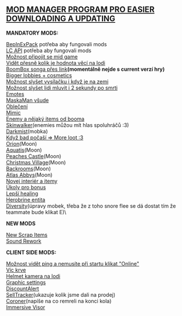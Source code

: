 ## [MOD MANAGER PROGRAM PRO EASIER DOWNLOADING A UPDATING](<https://thunderstore.io/package/ebkr/r2modman/>)

**MANDATORY MODS:**

[BepInExPack](<https://thunderstore.io/c/lethal-company/p/BepInEx/BepInExPack/>) potřeba aby fungovali mods\
[LC API](<https://thunderstore.io/c/lethal-company/p/2018/LC_API/>) potřeba aby fungovali mods\
[Možnost připojit se mid game](<https://thunderstore.io/c/lethal-company/p/anormaltwig/LateCompany/>)\
[Vidět přesně kolik je hodnota věcí na lodi](<https://thunderstore.io/c/lethal-company/p/tinyhoot/ShipLoot/>)\
[BoomBox songa přes link](<https://thunderstore.io/c/lethal-company/p/KoderTeh/Boombox_Controller/>)**(momentálně nejde s current verzí hry)**\
[Bigger lobbies + cosmetics](<https://thunderstore.io/c/lethal-company/p/notnotnotswipez/MoreCompany/>)\
[Možnost slyšet vysílačku i když je na zemi](<https://thunderstore.io/c/lethal-company/p/Suskitech/AlwaysHearActiveWalkies/>)\
[Možnost slyšet lidi mluvit i 2 sekundy po smrti](<https://thunderstore.io/c/lethal-company/p/egeadam/MoreScreams/>)\
[Emotes](<https://thunderstore.io/c/lethal-company/p/Sligili/More_Emotes/>)\
[MaskaMan všude](<https://thunderstore.io/c/lethal-company/p/HomelessGinger/MaskedEnemyOverhaul/>)\
[Oblečení](<https://thunderstore.io/c/lethal-company/p/404_Dom/Doms_Basic_Suit_Colors>)\
[Mimic](<https://thunderstore.io/c/lethal-company/p/x753/Mimics/>)\
[Enemy a nějaký items od booma](<https://thunderstore.io/c/lethal-company/p/Evaisa/LethalThings/>)\
[Skinwalker](<https://thunderstore.io/c/lethal-company/p/RugbugRedfern/Skinwalkers/>)(enemies můžou mít hlas spoluhráčů :3)\
[Darkmist](<https://thunderstore.io/c/lethal-company/p/Frack9/DarkMist/>)(mobka)\
[Když bad počaší => More loot :3](<https://thunderstore.io/c/lethal-company/p/Blorb/WeatherMultipliers/>)\
[Orion](<https://thunderstore.io/c/lethal-company/p/sfDesat/Orion/>)(Moon)\
[Aquatis](<https://thunderstore.io/c/lethal-company/p/sfDesat/Aquatis/>)(Moon)\
[Peaches Castle](<https://thunderstore.io/c/lethal-company/p/TeamBridget/Peaches_Castle/>)(Moon)\
[Christmas Village](<https://thunderstore.io/c/lethal-company/p/HolographicWings/ChristmasVillage_Legacy/>)(Moon)\
[Backrooms](<https://thunderstore.io/c/lethal-company/p/Backrooms/Backrooms/>)(Moon)\
[Atlas Abbys](<https://thunderstore.io/c/lethal-company/p/Zingar/Atlas_Abyss/>)(Moon)\
[Novej interiér a itemy](<https://thunderstore.io/c/lethal-company/p/scoopy/Scoopys_Variety_Mod/>)\
[Úkoly pro bonus](<https://thunderstore.io/c/lethal-company/p/amnsoft/EmployeeAssignments/>)\
[Lepší healing](<https://thunderstore.io/c/lethal-company/p/Hotoni/TZPReworkedHealing/>)\
[Herobrine entita](<https://thunderstore.io/c/lethal-company/p/Kittenji/Herobrine/>)\
[Diversity](<https://thunderstore.io/c/lethal-company/p/IntegrityChaos/Diversity/>)(úpravy mobek, třeba že z toho snore flee se dá dostat tím že teammate bude klikat E)\

**NEW MODS**

[New Scrap Items](<https://thunderstore.io/c/lethal-company/p/Justice69/ImmersiveScraps/>)\
[Sound Rework](<https://thunderstore.io/c/lethal-company/p/AbyssalCompanyTeam/AbyssalAudio/>)

**CLIENT SIDE MODS:**

[Možnost vidět ping a nemusíte při startu klikat "Online"](<https://thunderstore.io/c/lethal-company/p/alexanderjoe/LC_Symphony/>)\
[Víc krve](<https://thunderstore.io/c/lethal-company/p/FlipMods/MoreBlood/>)\
[Helmet kamera na lodi](<https://thunderstore.io/c/lethal-company/p/RickArg/Helmet_Cameras/>)\
[Graphic settings](<https://thunderstore.io/c/lethal-company/p/Sligili/HDLethalCompany/>)\
[DiscountAlert](<https://thunderstore.io/c/lethal-company/p/akechii/DiscountAlert/>)\
[SellTracker](<https://thunderstore.io/c/lethal-company/p/NutNutty/SellTracker/>)(ukazuje kolik jsme dali na prodej)\
[Coroner](<https://thunderstore.io/c/lethal-company/p/EliteMasterEric/Coroner/>)(napíše na co remreli na konci kola)\
[Immersive Visor](<https://thunderstore.io/c/lethal-company/p/Woecust/Immersive_Visor/>)
